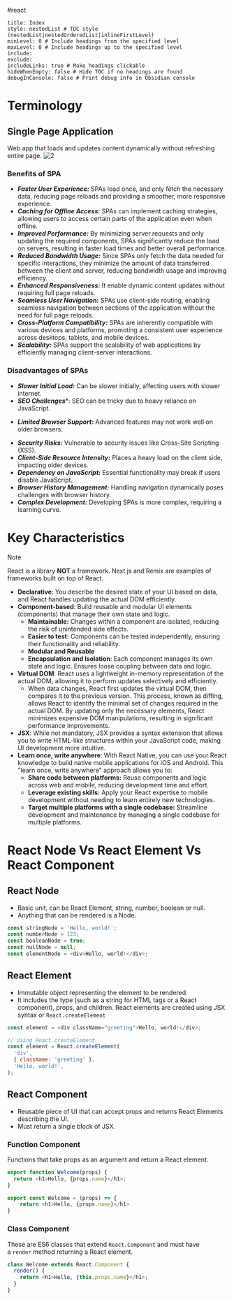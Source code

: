 #react
```table-of-contents
title: Index
style: nestedList # TOC style (nestedList|nestedOrderedList|inlineFirstLevel)
minLevel: 0 # Include headings from the specified level
maxLevel: 0 # Include headings up to the specified level
include: 
exclude: 
includeLinks: true # Make headings clickable
hideWhenEmpty: false # Hide TOC if no headings are found
debugInConsole: false # Print debug info in Obsidian console
```

# Terminology
## Single Page Application
Web app that loads and updates content dynamically without refreshing entire page.
![2](https://media.geeksforgeeks.org/wp-content/uploads/20240416144122/2.webp)
 ### Benefits of SPA
 - ***Faster User Experience:*** SPAs load once, and only fetch the necessary data, reducing page reloads and providing a smoother, more responsive experience.
 - ***Caching for Offline Access:*** SPAs can implement caching strategies, allowing users to access certain parts of the application even when offline.
 - ***Improved Performance:*** By minimizing server requests and only updating the required components, SPAs significantly reduce the load on servers, resulting in faster load times and better overall performance.
 - ***Reduced Bandwidth Usage:*** Since SPAs only fetch the data needed for specific interactions, they minimize the amount of data transferred between the client and server, reducing bandwidth usage and improving efficiency.
 - ***Enhanced Responsiveness:*** It enable dynamic content updates without requiring full page reloads.
 - ***Seamless User Navigation:*** SPAs use client-side routing, enabling seamless navigation between sections of the application without the need for full page reloads.
 - ***Cross-Platform Compatibility:*** SPAs are inherently compatible with various devices and platforms, promoting a consistent user experience across desktops, tablets, and mobile devices.
 -  ***Scalability:*** SPAs support the scalability of web applications by efficiently managing client-server interactions.
 ### Disadvantages of SPAs
 - ***Slower Initial Load:*** Can be slower initially, affecting users with slower internet.
 - ***SEO Challenges****: SEO can be tricky due to heavy reliance on JavaScript.
 + ***Limited Browser Support:*** Advanced features may not work well on older browsers.
- ***Security Risks:*** Vulnerable to security issues like Cross-Site Scripting (XSS).
- ***Client-Side Resource Intensity:*** Places a heavy load on the client side, impacting older devices.
- ***Dependency on JavaScript:*** Essential functionality may break if users disable JavaScript.
- ***Browser History Management:*** Handling navigation dynamically poses challenges with browser history.
- ***Complex Development:*** Developing SPAs is more complex, requiring a learning curve.

# Key Characteristics
>[!note]
> React is a library **NOT** a framework.
> Next.js and Remix are examples of frameworks built on top of React.
- **Declarative**: You describe the desired state of your UI based on data, and React handles updating the actual DOM efficiently.
- **Component-based**: Build reusable and modular UI elements (components) that manage their own state and logic.
	 - **Maintainable:** Changes within a component are isolated, reducing the risk of unintended side effects.
	- **Easier to test:** Components can be tested independently, ensuring their functionality and reliability.
	- **Modular and Reusable**
	- **Encapsulation and Isolation**:  Each component manages its own state and logic. Ensures loose coupling between data and logic.
- **Virtual DOM**: React uses a lightweight in-memory representation of the actual DOM, allowing it to perform updates selectively and efficiently.
	- When data changes, React first updates the virtual DOM, then compares it to the previous version. This process, known as diffing, allows React to identify the minimal set of changes required in the actual DOM. By updating only the necessary elements, React minimizes expensive DOM manipulations, resulting in significant performance improvements.
- **JSX**: While not mandatory, JSX provides a syntax extension that allows you to write HTML-like structures within your JavaScript code, making UI development more intuitive.
-  **Learn once, write anywhere**: With React Native, you can use your React knowledge to build native mobile applications for iOS and Android. This "learn once, write anywhere" approach allows you to:
	- **Share code between platforms:** Reuse components and logic across web and mobile, reducing development time and effort.
	- **Leverage existing skills:** Apply your React expertise to mobile development without needing to learn entirely new technologies.
	- **Target multiple platforms with a single codebase:** Streamline development and maintenance by managing a single codebase for multiple platforms.
# React Node Vs React Element Vs React Component
## React Node
+ Basic unit, can be React Element, string, number, boolean or null.
+ Anything that can be rendered is a Node.
```javascript
const stringNode = 'Hello, world!';
const numberNode = 123;
const booleanNode = true;
const nullNode = null;
const elementNode = <div>Hello, world!</div>;
```
## React Element
+ Immutable object representing the element to be rendered.
+ It includes the type (such as a string for HTML tags or a React component), props, and children. React elements are created using JSX syntax or `React.createElement`
```javascript
const element = <div className="greeting">Hello, world!</div>;

// Using React.createElement
const element = React.createElement(
  'div',
  { className: 'greeting' },
  'Hello, world!',
);
```
## React Component
+ Reusable piece of UI that can accept props and returns React Elements describing the UI. 
+ Must return a single block of JSX.
### **Function Component**
Functions that take props as an argument and return a React element.
```javascript
export function Welcome(props) {
  return <h1>Hello, {props.name}</h1>;
}

export const Welcome = (props) => {
	return <h1>Hello, {props.name}</h1>
}
```
### **Class Component**
These are ES6 classes that extend `React.Component` and must have a `render` method returning a React element.
```javascript
class Welcome extends React.Component {
  render() {
    return <h1>Hello, {this.props.name}</h1>;
  }
}

```

